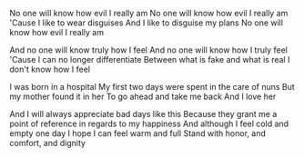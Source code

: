 No one will know how evil I really am
No one will know how evil I really am
'Cause I like to wear disguises
And I like to disguise my plans
No one will know how evil I really am

And no one will know truly how I feel
And no one will know how I truly feel
'Cause I can no longer differentiate
Between what is fake and what is real
I don't know how I feel

I was born in a hospital
My first two days were spent in the care of nuns
But my mother found it in her
To go ahead and take me back
And I love her

And I will always appreciate bad days like this
Because they grant me a point of reference in regards to my happiness
And although I feel cold and empty one day
I hope I can feel warm and full
Stand with honor, and comfort, and dignity


